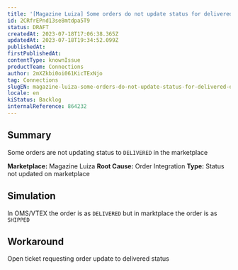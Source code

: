 ```yaml
---
title: '[Magazine Luiza] Some orders do not update status for delivered on the marketplace'
id: 2CRfrEPnd13se8mtdpa5T9
status: DRAFT
createdAt: 2023-07-18T17:06:38.365Z
updatedAt: 2023-07-18T19:34:52.099Z
publishedAt: 
firstPublishedAt: 
contentType: knownIssue
productTeam: Connections
author: 2mXZkbi0oi061KicTExNjo
tag: Connections
slugEN: magazine-luiza-some-orders-do-not-update-status-for-delivered-on-the-marketplace
locale: en
kiStatus: Backlog
internalReference: 864232
---
```


## Summary


Some orders are not updating status to `DELIVERED` in the marketplace

**Marketplace:** Magazine Luiza
**Root Cause:** Order Integration
**Type:** Status not updated on marketplace


##

## Simulation


In OMS/VTEX the order is as `DELIVERED` but in marktplace the order is as `SHIPPED`


##

## Workaround


Open ticket requesting order update to delivered status





